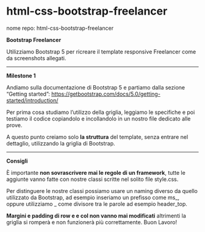# html-css-bootstrap-freelancer


nome repo: html-css-bootstrap-freelancer

**Bootstrap Freelancer**

Utilizziamo Bootstrap 5 per ricreare il template responsive Freelancer come da screenshots allegati.

***

**Milestone 1**

Andiamo sulla documentazione di Bootstrap 5 e partiamo dalla sezione “Getting started”:
https://getbootstrap.com/docs/5.0/getting-started/introduction/

Per prima cosa studiamo l’utilizzo della griglia, leggiamo le specifiche e poi testiamo il codice copiandolo e incollandolo in un nostro file dedicato alle prove.

A questo punto creiamo solo **la struttura** del template, senza entrare nel dettaglio, utilizzando la griglia di Bootstrap.

***
**Consigli**

È importante **non sovrascrivere mai le regole di un framework**, tutte le aggiunte vanno fatte con nostre classi scritte nel solito file style.css.

Per distinguere le nostre classi possiamo usare un naming diverso da quello utilizzato da Bootstrap, ad esempio inseriamo un prefisso come ms_, oppure utilizziamo _ come divisore tra le parole ad esempio header_top.

**Margini e padding di row e e col non vanno mai modificati** altrimenti la griglia si romperà e non funzionerà più correttamente.
Buon Lavoro!